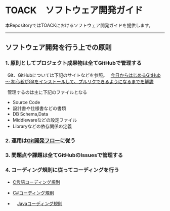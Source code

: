 # TOACK　ソフトウェア開発ガイド

本RepositoryではTOACKにおけるソフトウェア開発ガイドを提供します。

***

## ソフトウェア開発を行う上での原則
### 1. 原則としてプロジェクト成果物は全てGitHubで管理する

 Git、GitHubについては下記のサイトなどを参照。
  [今日からはじめるGitHub 〜 初心者がGitをインストールして、プルリクできるようになるまでを解説](https://employment.en-japan.com/engineerhub/entry/2017/01/31/110000)

 管理するのは主に下記のファイルとなる

- Source Code
- 設計書や仕様書などの書類
- DB Schema,Data
- Middlewareなどの設定ファイル
- Libraryなどの依存関係の定義


### 2. 運用は[Git開発フロー](https://github.com/isobe-h/toack-software-dev/wiki/Git開発フロー)に従う

### 3. 問題点や課題は全てGitHubのIssuesで管理する

### 4. コーディング規則に従ってコーディングを行う

- [C言語コーディング規則](https://github.com/isobe-h/toack-software-dev/wiki/C言語コーディング規則) 

- [C#コーディング規則](https://github.com/isobe-h/toack-software-dev/wiki/C%23コーディング規則) 

- 　[Javaコーディング規則](https://github.com/isobe-h/toack-software-dev/wiki/Javaコーディング規則)
   
   
